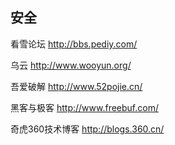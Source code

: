 ﻿## 安全
看雪论坛 http://bbs.pediy.com/

乌云 http://www.wooyun.org/

吾爱破解 http://www.52pojie.cn/

黑客与极客 http://www.freebuf.com/

奇虎360技术博客 http://blogs.360.cn/

